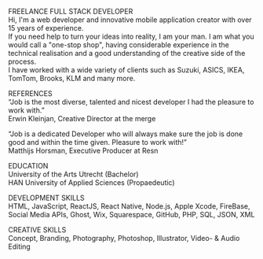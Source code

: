 FREELANCE FULL STACK DEVELOPER  
Hi, I'm a web developer and innovative mobile application creator with over 15 years of experience.  
If you need help to turn your ideas into reality, I am your man. I am what you would call a "one-stop shop", having considerable experience in the technical realisation and a good understanding of the creative side of the process.  
I have worked with a wide variety of clients such as Suzuki, ASICS, IKEA, TomTom, Brooks, KLM and many more.

REFERENCES  
“Job is the most diverse, talented and nicest developer I had the pleasure to work with.”  
Erwin Kleinjan, Creative Director at the merge

“Job is a dedicated Developer who will always make sure the job is done good and within the time given. Pleasure to work with!”  
Matthijs Horsman, Executive Producer at Resn

EDUCATION  
University of the Arts Utrecht (Bachelor)  
HAN University of Applied Sciences (Propaedeutic)

DEVELOPMENT SKILLS  
HTML, JavaScript, ReactJS, React Native, Node.js, Apple Xcode, FireBase, Social Media APIs, Ghost, Wix, Squarespace, GitHub, PHP, SQL, JSON, XML

CREATIVE SKILLS  
Concept, Branding, Photography, Photoshop, Illustrator, Video- & Audio Editing

